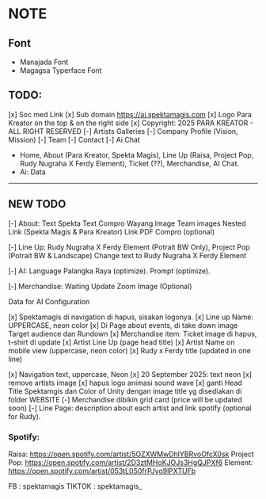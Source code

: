 # NOTE

## Font

- Manajada Font
- Magagsa Typerface Font

## TODO:

[x] Soc med Link
[x] Sub domain https://ai.spektamagis.com
[x] Logo Para Kreator on the top & on the right side
[x] Copyright: 2025 PARA KREATOR - ALL RIGHT RESERVED
[-] Artists Galleries
[-] Company Profile (Vision, Mission)
[-] Team
[-] Contact
[-] Ai Chat

- Home, About (Para Kreator, Spekta Magis), Line Up (Raisa, Project Pop, Rudy Nugraha X Ferdy Element), Ticket (??), Merchandise, AI Chat.
- Ai: Data

---

## NEW TODO

[-] About:
Text Spekta
Text Compro
Wayang Image
Team images
Nested Link (Spekta Magis & Para Kreator)
Link PDF Compro (optional)

[-] Line Up:
Rudy Nugraha X Ferdy Element (Potrait BW Only),
Project Pop (Potrait BW & Landscape)
Change text to Rudy Nugraha X Ferdy Element

[-] AI:
Language Palangka Raya (optimize).
Prompt (optimize).

[-] Merchandise:
Waiting Update
Zoom Image (Optional)

Data for AI Configuration

[x] Spektamagis di navigation di hapus, sisakan logonya.
[x] Line up Name: UPPERCASE, neon color
[x] Di Page about events, di take down image Target audience dan Rundown
[x] Merchandise item: Ticket image di hapus, t-shirt di update
[x] Artist Line Up (page head title)
[x] Artist Name on mobile view (uppercase, neon color)
[x] Rudy x Ferdy title (updated in one line)

[x] Navigation text, uppercase, Neon
[x] 20 September 2025: text neon
[x] remove artists image
[x] hapus logo animasi sound wave
[x] ganti Head Title Spektamgis dan Color of Unity dengan image title yg disediakan di folder WEBSITE
[-] Merchandise dibikin grid card (price will be updated soon)
[-] Line Page: description about each artist and link spotify (optional for Rudy).

### Spotify:

Raisa: https://open.spotify.com/artist/5OZXWMwDhlYBRvoOfcX0sk
Project Pop: https://open.spotify.com/artist/2D3ztMHoKJOJs3HgQJPXf6
Element: https://open.spotify.com/artist/053tL050frPJyo9lPXTUFb

FB : spektamagis
TIKTOK : spektamagis\_
